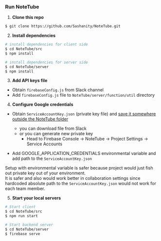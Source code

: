 ### Run NoteTube

1. **Clone this repo**
```sh
$ git clone https://github.com/Sashanity/NoteTube.git
```

2. **Install dependencies**
```sh
# install dependencies for client side
$ cd NoteTube/src
$ npm install

# install dependencies for server side
$ cd NoteTube/server
$ npm install
```
3. **Add API keys file**
- Obtain `firebaseConfig.js` from Slack channel
- Add `firebaseConfig.js` file to `NoteTube/server/function/util` directory

4. **Configure Google credentials**
- Obtain `ServiceAccountKey.json` (private key file) and <ins>save it somewhere outside the NoteTube folder</ins>
    - you can download file from Slack
    - or you can generate new private key
        - Head to Firebase Console -> NoteTube -> Project Settings -> Service Accounts

- Add GOOGLE_APPLICATION_CREDENTIALS environmental variable and add path to the `ServiceAccountKey.json`

Setup with environmental variable is safer because project would just fish out private key out of your environment.  
It is safer and also would work better in collaboration settings since hardcoded absolute path to the `ServiceAccountKey.json` would not work for each team member.

5. **Start your local servers**
```sh
# Start client 
$ cd NoteTube/src
$ npm run start

# Start backend server
$ cd NoteTube/server
$ firebase serve
```


